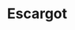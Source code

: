 ---
templateKey: blog-post
featuredpost: false
featuredimage: /assets/Escargot.png
title: Escargot
description: Cooking
testfield: 1458
---